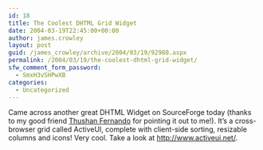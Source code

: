 ```yaml
---
id: 18
title: The Coolest DHTML Grid Widget
date: 2004-03-19T22:45:00+00:00
author: james.crowley
layout: post
guid: /james_crowley/archive/2004/03/19/92980.aspx
permalink: /2004/03/19/the-coolest-dhtml-grid-widget/
sfw_comment_form_password:
  - SmxH3vSHPwXB
categories:
  - Uncategorized
---
```

Came across another great DHTML Widget on SourceForge today (thanks to my good friend [Thushan Fernando](http://www.wsoftware.biz/) for pointing it out to me!). It&#8217;s a cross-browser grid called ActiveUI, complete with client-side sorting, resizable columns and icons! Very cool. Take a look at <http://www.activeui.net/>.